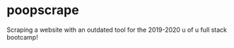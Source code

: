 # poopscrape
Scraping a website with an outdated tool for the 2019-2020 u of u full stack bootcamp!
